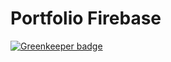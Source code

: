 # Portfolio Firebase

[![Greenkeeper badge](https://badges.greenkeeper.io/loginov-rocks/Portfolio-Firebase.svg)](https://greenkeeper.io/)
